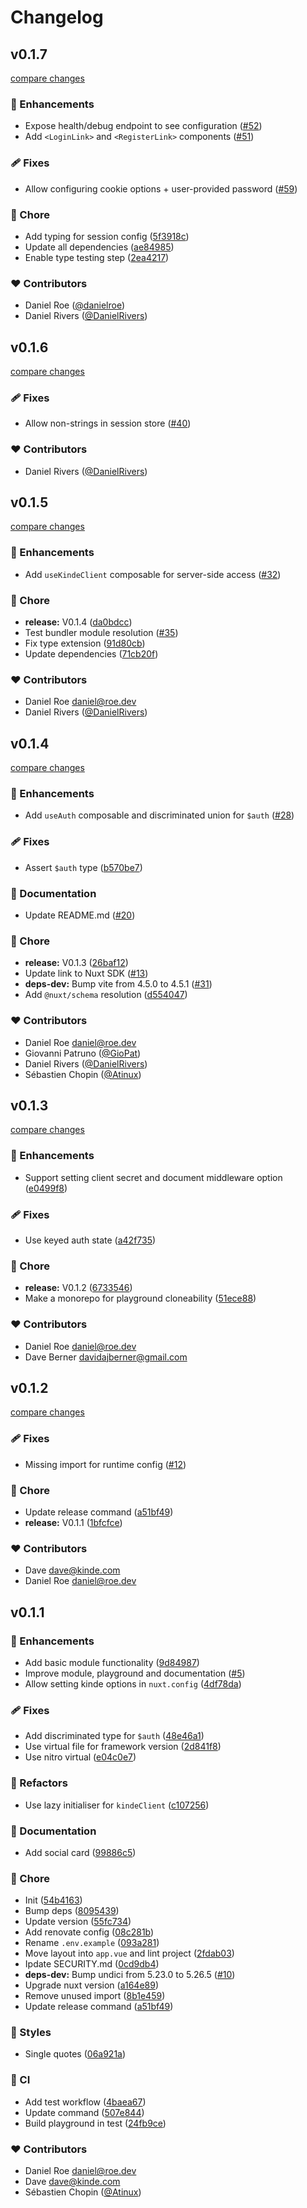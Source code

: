 # Changelog


## v0.1.7

[compare changes](https://github.com/nuxt-modules/kinde/compare/v0.1.6...v0.1.7)

### 🚀 Enhancements

- Expose health/debug endpoint to see configuration ([#52](https://github.com/nuxt-modules/kinde/pull/52))
- Add `<LoginLink>` and `<RegisterLink>` components ([#51](https://github.com/nuxt-modules/kinde/pull/51))

### 🩹 Fixes

- Allow configuring cookie options + user-provided password ([#59](https://github.com/nuxt-modules/kinde/pull/59))

### 🏡 Chore

- Add typing for session config ([5f3918c](https://github.com/nuxt-modules/kinde/commit/5f3918c))
- Update all dependencies ([ae84985](https://github.com/nuxt-modules/kinde/commit/ae84985))
- Enable type testing step ([2ea4217](https://github.com/nuxt-modules/kinde/commit/2ea4217))

### ❤️ Contributors

- Daniel Roe ([@danielroe](http://github.com/danielroe))
- Daniel Rivers ([@DanielRivers](http://github.com/DanielRivers))

## v0.1.6

[compare changes](https://github.com/nuxt-modules/kinde/compare/v0.1.5...v0.1.6)

### 🩹 Fixes

- Allow non-strings in session store ([#40](https://github.com/nuxt-modules/kinde/pull/40))

### ❤️ Contributors

- Daniel Rivers ([@DanielRivers](http://github.com/DanielRivers))

## v0.1.5

[compare changes](https://github.com/nuxt-modules/kinde/compare/v0.1.4...v0.1.5)

### 🚀 Enhancements

- Add `useKindeClient` composable for server-side access ([#32](https://github.com/nuxt-modules/kinde/pull/32))

### 🏡 Chore

- **release:** V0.1.4 ([da0bdcc](https://github.com/nuxt-modules/kinde/commit/da0bdcc))
- Test bundler module resolution ([#35](https://github.com/nuxt-modules/kinde/pull/35))
- Fix type extension ([91d80cb](https://github.com/nuxt-modules/kinde/commit/91d80cb))
- Update dependencies ([71cb20f](https://github.com/nuxt-modules/kinde/commit/71cb20f))

### ❤️ Contributors

- Daniel Roe <daniel@roe.dev>
- Daniel Rivers ([@DanielRivers](http://github.com/DanielRivers))

## v0.1.4

[compare changes](https://github.com/nuxt-modules/kinde/compare/v0.1.3...v0.1.4)

### 🚀 Enhancements

- Add `useAuth` composable and discriminated union for `$auth` ([#28](https://github.com/nuxt-modules/kinde/pull/28))

### 🩹 Fixes

- Assert `$auth` type ([b570be7](https://github.com/nuxt-modules/kinde/commit/b570be7))

### 📖 Documentation

- Update README.md ([#20](https://github.com/nuxt-modules/kinde/pull/20))

### 🏡 Chore

- **release:** V0.1.3 ([26baf12](https://github.com/nuxt-modules/kinde/commit/26baf12))
- Update link to Nuxt SDK ([#13](https://github.com/nuxt-modules/kinde/pull/13))
- **deps-dev:** Bump vite from 4.5.0 to 4.5.1 ([#31](https://github.com/nuxt-modules/kinde/pull/31))
- Add `@nuxt/schema` resolution ([d554047](https://github.com/nuxt-modules/kinde/commit/d554047))

### ❤️ Contributors

- Daniel Roe <daniel@roe.dev>
- Giovanni Patruno ([@GioPat](http://github.com/GioPat))
- Daniel Rivers ([@DanielRivers](http://github.com/DanielRivers))
- Sébastien Chopin ([@Atinux](http://github.com/Atinux))

## v0.1.3

[compare changes](https://github.com/nuxt-modules/kinde/compare/v0.1.2...v0.1.3)

### 🚀 Enhancements

- Support setting client secret and document middleware option ([e0499f8](https://github.com/nuxt-modules/kinde/commit/e0499f8))

### 🩹 Fixes

- Use keyed auth state ([a42f735](https://github.com/nuxt-modules/kinde/commit/a42f735))

### 🏡 Chore

- **release:** V0.1.2 ([6733546](https://github.com/nuxt-modules/kinde/commit/6733546))
- Make a monorepo for playground cloneability ([51ece88](https://github.com/nuxt-modules/kinde/commit/51ece88))

### ❤️ Contributors

- Daniel Roe <daniel@roe.dev>
- Dave Berner <davidajberner@gmail.com>

## v0.1.2

[compare changes](https://github.com/nuxt-modules/kinde/compare/v0.1.1...v0.1.2)

### 🩹 Fixes

- Missing import for runtime config ([#12](https://github.com/nuxt-modules/kinde/pull/12))

### 🏡 Chore

- Update release command ([a51bf49](https://github.com/nuxt-modules/kinde/commit/a51bf49))
- **release:** V0.1.1 ([1bfcfce](https://github.com/nuxt-modules/kinde/commit/1bfcfce))

### ❤️ Contributors

- Dave <dave@kinde.com>
- Daniel Roe <daniel@roe.dev>

## v0.1.1


### 🚀 Enhancements

- Add basic module functionality ([9d84987](https://github.com/nuxt-modules/kinde/commit/9d84987))
- Improve module, playground and documentation ([#5](https://github.com/nuxt-modules/kinde/pull/5))
- Allow setting kinde options in `nuxt.config` ([4df78da](https://github.com/nuxt-modules/kinde/commit/4df78da))

### 🩹 Fixes

- Add discriminated type for `$auth` ([48e46a1](https://github.com/nuxt-modules/kinde/commit/48e46a1))
- Use virtual file for framework version ([2d841f8](https://github.com/nuxt-modules/kinde/commit/2d841f8))
- Use nitro virtual ([e04c0e7](https://github.com/nuxt-modules/kinde/commit/e04c0e7))

### 💅 Refactors

- Use lazy initialiser for `kindeClient` ([c107256](https://github.com/nuxt-modules/kinde/commit/c107256))

### 📖 Documentation

- Add social card ([99886c5](https://github.com/nuxt-modules/kinde/commit/99886c5))

### 🏡 Chore

- Init ([54b4163](https://github.com/nuxt-modules/kinde/commit/54b4163))
- Bump deps ([8095439](https://github.com/nuxt-modules/kinde/commit/8095439))
- Update version ([55fc734](https://github.com/nuxt-modules/kinde/commit/55fc734))
- Add renovate config ([08c281b](https://github.com/nuxt-modules/kinde/commit/08c281b))
- Rename `.env.example` ([093a281](https://github.com/nuxt-modules/kinde/commit/093a281))
- Move layout into `app.vue` and lint project ([2fdab03](https://github.com/nuxt-modules/kinde/commit/2fdab03))
- Ipdate SECURITY.md ([0cd9db4](https://github.com/nuxt-modules/kinde/commit/0cd9db4))
- **deps-dev:** Bump undici from 5.23.0 to 5.26.5 ([#10](https://github.com/nuxt-modules/kinde/pull/10))
- Upgrade nuxt version ([a164e89](https://github.com/nuxt-modules/kinde/commit/a164e89))
- Remove unused import ([8b1e459](https://github.com/nuxt-modules/kinde/commit/8b1e459))
- Update release command ([a51bf49](https://github.com/nuxt-modules/kinde/commit/a51bf49))

### 🎨 Styles

- Single quotes ([06a921a](https://github.com/nuxt-modules/kinde/commit/06a921a))

### 🤖 CI

- Add test workflow ([4baea67](https://github.com/nuxt-modules/kinde/commit/4baea67))
- Update command ([507e844](https://github.com/nuxt-modules/kinde/commit/507e844))
- Build playground in test ([24fb9ce](https://github.com/nuxt-modules/kinde/commit/24fb9ce))

### ❤️ Contributors

- Daniel Roe <daniel@roe.dev>
- Dave <dave@kinde.com>
- Sébastien Chopin ([@Atinux](http://github.com/Atinux))

